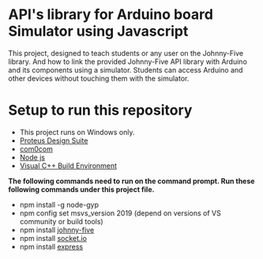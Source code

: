 # API's library for Arduino board Simulator using Javascript
This project, designed to teach students or any user on the Johnny-Five library. And how to link the provided Johnny-Five API library with Arduino and its components using a simulator. Students can access Arduino and other devices without touching them with the simulator.
# Setup to run this repository 
* This project runs on Windows only.
* [Proteus Design Suite](https://www.labcenter.com/downloads/)
* [com0com](https://sourceforge.net/projects/com0com/files/latest/download)
* [Node js](https://nodejs.org/en/)
* [Visual C++ Build Environment](https://visualstudio.microsoft.com/vs/community/)<br>

**The following commands need to run on the command prompt. Run these following commands under this project file.**

* npm install -g node-gyp
* npm config set msvs_version 2019 (depend on versions of VS community or build tools)
* npm install [johnny-five](https://github.com/rwaldron/johnny-five/wiki/Getting-started-with-Johnny-Five-and-Proteus) 
* npm install [socket.io](https://github.com/socketio/socket.io)
* npm install [express](https://github.com/expressjs/express) 
